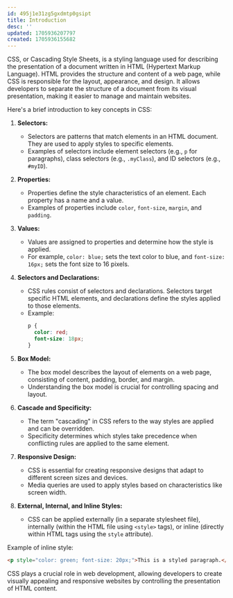 ```yaml
---
id: 495j1e31zg5gxdmtp0gsipt
title: Introduction
desc: ''
updated: 1705936207797
created: 1705936155682
---
```


CSS, or Cascading Style Sheets, is a styling language used for describing the presentation of a document written in HTML (Hypertext Markup Language). HTML provides the structure and content of a web page, while CSS is responsible for the layout, appearance, and design. It allows developers to separate the structure of a document from its visual presentation, making it easier to manage and maintain websites.

Here's a brief introduction to key concepts in CSS:

1. **Selectors:**
   - Selectors are patterns that match elements in an HTML document. They are used to apply styles to specific elements.
   - Examples of selectors include element selectors (e.g., `p` for paragraphs), class selectors (e.g., `.myClass`), and ID selectors (e.g., `#myID`).

2. **Properties:**
   - Properties define the style characteristics of an element. Each property has a name and a value.
   - Examples of properties include `color`, `font-size`, `margin`, and `padding`.

3. **Values:**
   - Values are assigned to properties and determine how the style is applied.
   - For example, `color: blue;` sets the text color to blue, and `font-size: 16px;` sets the font size to 16 pixels.

4. **Selectors and Declarations:**
   - CSS rules consist of selectors and declarations. Selectors target specific HTML elements, and declarations define the styles applied to those elements.
   - Example:
     ```css
     p {
       color: red;
       font-size: 18px;
     }
     ```

5. **Box Model:**
   - The box model describes the layout of elements on a web page, consisting of content, padding, border, and margin.
   - Understanding the box model is crucial for controlling spacing and layout.

6. **Cascade and Specificity:**
   - The term "cascading" in CSS refers to the way styles are applied and can be overridden.
   - Specificity determines which styles take precedence when conflicting rules are applied to the same element.

7. **Responsive Design:**
   - CSS is essential for creating responsive designs that adapt to different screen sizes and devices.
   - Media queries are used to apply styles based on characteristics like screen width.

8. **External, Internal, and Inline Styles:**
   - CSS can be applied externally (in a separate stylesheet file), internally (within the HTML file using `<style>` tags), or inline (directly within HTML tags using the `style` attribute).

Example of inline style:
```html
<p style="color: green; font-size: 20px;">This is a styled paragraph.</p>
```

CSS plays a crucial role in web development, allowing developers to create visually appealing and responsive websites by controlling the presentation of HTML content.